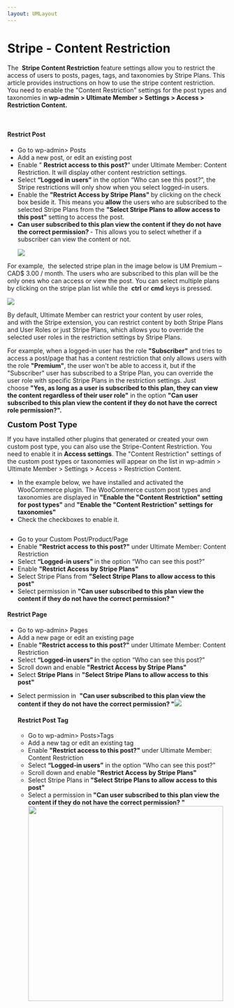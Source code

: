 ```yaml
---
layout: UMLayout
---
```

# Stripe - Content Restriction
<p>
	The 
	<strong>Stripe Content Restriction</strong> feature settings allow you to restrict the access of users to posts, pages, tags, and taxonomies by Stripe Plans. This article provides instructions on how to use the stripe content restriction. You need to enable the "Content Restriction" settings for the post types and taxonomies in<strong> wp-admin > Ultimate Member > Settings > Access > Restriction Content.</strong></p><p>
	<img class="noBdr" src="https://s3.amazonaws.com/helpscout.net/docs/assets/561c96629033600a7a36d662/images/6441482337fd073d73d6d0cd/file-EjtGsP9Szi.png" alt="" style="display: block; margin: auto;"></p><h4><strong><br>
Restrict Post
<br>
</strong></h4><ul>
	
<li>Go to wp-admin> Posts</li>	
<li>Add a new post, or edit an existing post </li>	
<li>Enable "
	<strong>Restrict access to this post?</strong>" under Ultimate Member: Content Restriction. It will display other content restriction settings.</li>	
<li>Select <strong>“Logged in users”</strong> in the option “Who can see this post?”, the Stripe restrictions will only show when you select logged-in users.</li>	
<li>Enable the <strong>"Restrict Access by Stripe Plans" </strong>by clicking on the check box beside it. This means you <strong>allow</strong> the users who are subscribed to the selected Stripe Plans from the <strong>"Select Stripe Plans to allow access to this post" </strong>setting<strong> </strong>to access the post.</li>	
<li><strong>Can user subscribed to this plan view the content if they do not have the correct permission? </strong>- This allows you to select whether if a subscriber can view the content or not.
	
<p>
		<img src="https://s3.amazonaws.com/helpscout.net/docs/assets/561c96629033600a7a36d662/images/650ae798302287021e634b39/file-m5xfpBQt0a.png">
	</p></li></ul><p>
	For example,  the selected stripe plan in the image below is UM Premium – CAD$ 3.00 / month. The users who are subscribed to this plan will be the only ones who can access or view the post. You can select multiple plans by clicking on the stripe plan list while the 
	<strong style="background-color: initial;">ctrl</strong> or <strong style="background-color: initial;">cmd</strong> keys is pressed.</p><p>
	<img class="noBdr" src="https://s3.amazonaws.com/helpscout.net/docs/assets/561c96629033600a7a36d662/images/650ae8d88a815002c99863ab/file-n87hHQJKmM.png"></p><p>
	By default, Ultimate Member can restrict your content by user roles, and with the Stripe extension, you can restrict content by both Stripe Plans and User Roles or just Stripe Plans, which allows you to override the selected user roles in the restriction settings by Stripe Plans. </p><p>
	For example, when a logged-in user has the role 
	<strong>"Subscriber"</strong> and tries to access a post/page that has a content restriction that only allows users with the role <strong>"Premium"</strong>, the user won't be able to access it, but if the "Subscriber" user has subscribed to a Stripe Plan, you can override the user role with specific Stripe Plans in the restriction settings. Just choose <strong>"</strong><strong>Yes, as long as a user is subscribed to this plan, they can view the content regardless of their user role"</strong> in the option <strong>"Can user subscribed to this plan view the content if they do not have the correct role permission?".</strong></p><p>
	<strong style="background-color: initial; font-family: inherit; font-size: 18px;">Custom Post Type</strong></p><p>
	If you have installed other plugins that generated or created your own custom post type, you can also use the Stripe-Content Restriction. You need to enable it in 
	<strong>Access settings</strong>. The "Content Restriction" settings of the custom post types or taxonomies will appear on the list in wp-admin > Ultimate Member > Settings > Access > Restriction Content.</p><ul>
	
<li>In the example below, we have installed and activated the WooCommerce plugin. The WooCommerce custom post types and taxonomies are displayed in <strong>"Enable the "Content Restriction" setting for post types" </strong>and <strong>"Enable the "Content Restriction" settings for taxonomies"</strong></li>	
<li>Check the checkboxes to enable it.<br>
	
<p>
		<img class="noBdr" src="https://s3.amazonaws.com/helpscout.net/docs/assets/561c96629033600a7a36d662/images/6446952b35387a4818397414/file-2t7FZM07rW.png" alt="" style="display: block; margin: auto;">
	</p></li>	
<li>Go to your Custom Post/Product/Page</li>	
<li>Enable <strong>"Restrict access to this post?"</strong> under Ultimate Member: Content Restriction</li>	
<li>Select <strong>“Logged-in users” </strong>in the option “Who can see this post?”</li>	
<li>Enable <strong>"Restrict Access by Stripe Plans"</strong></li>	
<li>Select Stripe Plans from <strong>"Select Stripe Plans to allow access to this post" </strong></li>	
<li>Select permission in <strong>"Can user subscribed to this plan view the content if they do not have the correct permission? "</strong><strong><br>
	<img class="noBdr" src="https://s3.amazonaws.com/helpscout.net/docs/assets/561c96629033600a7a36d662/images/6477605641346a1a0924600e/file-uiPXkCzhcm.png" alt="" style="display: block; margin: auto;"></strong></li></ul><h4><strong>Restrict Page</strong><strong><br>
</strong></h4><ul>
	
<li>Go to wp-admin> Pages</li>	
<li>Add a new page or edit an existing page</li>	
<li>Enable<strong> "Restrict access to this post?"</strong> under Ultimate Member: Content Restriction</li>	
<li>Select <strong>“Logged-in users” i</strong>n the option “Who can see this post?”</li>	
<li>Scroll down and enable <strong>"Restrict Access by Stripe Plans"</strong></li>	
<li>Select <strong>Stripe Plans</strong> in <strong>"Select Stripe Plans to allow access to this post"</strong>  </li>	
<li>
	
<p>
		Select permission in 
		<strong>"Can user subscribed to this plan view the content if they do not have the correct permission? "<img src="https://s3.amazonaws.com/helpscout.net/docs/assets/561c96629033600a7a36d662/images/650ae798302287021e634b39/file-m5xfpBQt0a.png"></strong>
	</p><p>
		<strong></strong>
	</p><h4>Restrict Post Tag</h4><p>
		<strong>
		</strong>
	</p><ul>
		
<li>Go to wp-admin> Posts>Tags</li>		
<li>Add a new tag or edit an existing tag</li>		
<li>Enable <strong>"Restrict access to this post?"</strong> under Ultimate Member: Content Restriction</li>		
<li>Select <strong>“Logged-in users”</strong> in the option “Who can see this post?”</li>		
<li>Scroll down and enable<strong> "Restrict Access by Stripe Plans"</strong></li>		
<li>Select Stripe Plans in<strong> "Select Stripe Plans to allow access to this post"  </strong></li>		
<li>Select a permission in <strong>"Can user subscribed to this plan view the content if they do not have the correct permission? "<br>
		<img class="noBdr" src="https://s3.amazonaws.com/helpscout.net/docs/assets/561c96629033600a7a36d662/images/650aeacf8a815002c99863ac/file-dvrwpEYtdG.png" style="width: 446px;"><br>
		</strong></li>	</ul></li></ul>
